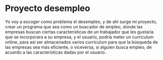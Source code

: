 # Proyecto desempleo
Yo voy a escoger como problema el desempleo, y de ahí surge mi proyecto, crear un programa que sea como un buscador de empleo, donde las empresas buscan ciertas características de un trabajador que les gustaría que se incorporara a su empresa, y el usuario, podría meter un currículum online, para así ser almacenados varios curriculum para que la búsqueda de las empresas sea más eficiente, o viceversa, si alguien busca empleo, de acuerdo a las características dadas por el usuario.
